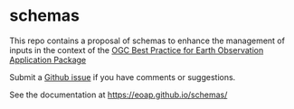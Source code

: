 # schemas

This repo contains a proposal of schemas to enhance the management of inputs in the context of the [OGC Best Practice for Earth Observation Application Package](https://docs.ogc.org/bp/20-089r1.html)

Submit a [Github issue](https://github.com/eoap/schemas/issues) if you have comments or suggestions.

See the documentation at https://eoap.github.io/schemas/